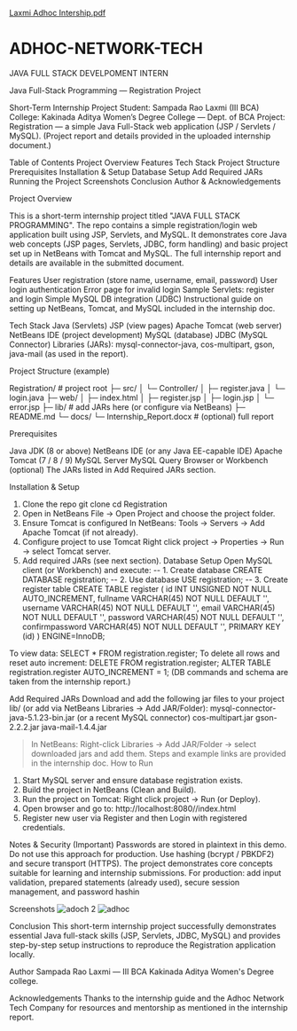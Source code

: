 [Laxmi Adhoc Intership.pdf](https://github.com/user-attachments/files/22233833/Laxmi.Adhoc.Intership.pdf)
# ADHOC-NETWORK-TECH
JAVA FULL STACK DEVELPOMENT INTERN

Java Full-Stack Programming — Registration Project

Short-Term Internship Project
Student: Sampada Rao Laxmi (III BCA)
College: Kakinada Aditya Women’s Degree College — Dept. of BCA
Project: Registration — a simple Java Full-Stack web application (JSP / Servlets / MySQL).
(Project report and details provided in the uploaded internship document.)

Table of Contents
Project Overview
Features
Tech Stack
Project Structure
Prerequisites
Installation & Setup
Database Setup
Add Required JARs
Running the Project
Screenshots
Conclusion
Author & Acknowledgements

Project Overview

This is a short-term internship project titled "JAVA FULL STACK PROGRAMMING".
The repo contains a simple registration/login web application built using JSP, Servlets, and MySQL. It demonstrates core Java web concepts (JSP pages, Servlets, JDBC, form handling) and basic project set up in NetBeans with Tomcat and MySQL. The full internship report and details are available in the submitted document.

Features
User registration (store name, username, email, password)
User login authentication
Error page for invalid login
Sample Servlets: register and login
Simple MySQL DB integration (JDBC)
Instructional guide on setting up NetBeans, Tomcat, and MySQL included in the internship doc.

Tech Stack
Java (Servlets)
JSP (view pages)
Apache Tomcat (web server)
NetBeans IDE (project development)
MySQL (database)
JDBC (MySQL Connector)
Libraries (JARs): mysql-connector-java, cos-multipart, gson, java-mail (as used in the report).

Project Structure (example)

Registration/                 # project root
├─ src/
│  └─ Controller/
│     ├─ register.java
│     └─ login.java
├─ web/
│  ├─ index.html
│  ├─ register.jsp
│  ├─ login.jsp
│  └─ error.jsp
├─ lib/                       # add JARs here (or configure via NetBeans)
├─ README.md
└─ docs/
   └─ Internship_Report.docx  # (optional) full report

Prerequisites

Java JDK (8 or above)
NetBeans IDE (or any Java EE-capable IDE)
Apache Tomcat (7 / 8 / 9)
MySQL Server
MySQL Query Browser or Workbench (optional)
The JARs listed in Add Required JARs section.

Installation & Setup
1. Clone the repo
git clone <your-repo-url>
cd Registration
2. Open in NetBeans
File → Open Project and choose the project folder.
3. Ensure Tomcat is configured
In NetBeans: Tools → Servers → Add Apache Tomcat (if not already).
4. Configure project to use Tomcat
Right click project → Properties → Run → select Tomcat server.
5. Add required JARs (see next section).
Database Setup
Open MySQL client (or Workbench) and execute:
-- 1. Create database
CREATE DATABASE registration;
-- 2. Use database
USE registration;
-- 3. Create register table
CREATE TABLE register (
  id INT UNSIGNED NOT NULL AUTO_INCREMENT,
  fullname VARCHAR(45) NOT NULL DEFAULT '',
  username VARCHAR(45) NOT NULL DEFAULT '',
  email VARCHAR(45) NOT NULL DEFAULT '',
  password VARCHAR(45) NOT NULL DEFAULT '',
  confirmpassword VARCHAR(45) NOT NULL DEFAULT '',
  PRIMARY KEY (id)
) ENGINE=InnoDB;

To view data:
SELECT * FROM registration.register;
To delete all rows and reset auto increment:
DELETE FROM registration.register;
ALTER TABLE registration.register AUTO_INCREMENT = 1;
(DB commands and schema are taken from the internship report.)

Add Required JARs
Download and add the following jar files to your project lib/ (or add via NetBeans Libraries → Add JAR/Folder):
mysql-connector-java-5.1.23-bin.jar (or a recent MySQL connector)
cos-multipart.jar
gson-2.2.2.jar
java-mail-1.4.4.jar

> In NetBeans: Right-click Libraries → Add JAR/Folder → select downloaded jars and add them. Steps and example links are provided in the internship doc.
How to Run
1. Start MySQL server and ensure database registration exists.
2. Build the project in NetBeans (Clean and Build).
3. Run the project on Tomcat:
Right click project → Run (or Deploy).
4. Open browser and go to:
http://localhost:8080/<context-path>/index.html
5. Register new user via Register and then Login with registered credentials.

Notes & Security (Important)
Passwords are stored in plaintext in this demo. Do not use this approach for production. Use hashing (bcrypt / PBKDF2) and secure transport (HTTPS).
The project demonstrates core concepts suitable for learning and internship submissions.
For production: add input validation, prepared statements (already used), secure session management, and password hashin

Screenshots 
![adoch 2](https://github.com/user-attachments/assets/0c40ef10-f8e9-473b-82fe-16f81fba4f98)
![adhoc](https://github.com/user-attachments/assets/23779672-1213-4f98-8c3c-843bfc3dd819)

Conclusion
This short-term internship project successfully demonstrates essential Java full-stack skills (JSP, Servlets, JDBC, MySQL) and provides step-by-step setup instructions to reproduce the Registration application locally. 

Author
Sampada Rao Laxmi — III BCA
Kakinada Aditya Women's Degree college.

Acknowledgements
Thanks to the internship guide and the Adhoc Network Tech Company for resources and mentorship as mentioned in the internship report.
